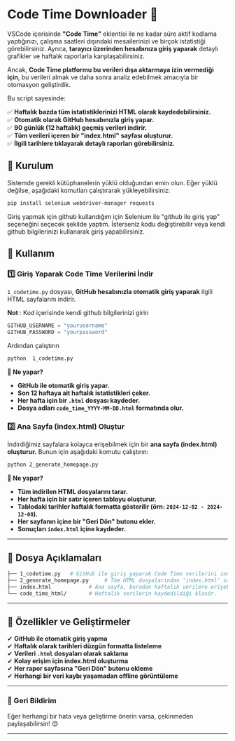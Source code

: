 # Code Time Downloader 🚀

VSCode içerisinde **"Code Time"** eklentisi ile ne kadar süre aktif kodlama yaptığınızı, çalışma saatleri dışındaki mesailerinizi ve birçok istatistiği görebilirsiniz. Ayrıca, **tarayıcı üzerinden hesabınıza giriş yaparak** detaylı grafikler ve haftalık raporlarla karşılaşabilirsiniz.

Ancak, **Code Time platformu bu verileri dışa aktarmaya izin vermediği için**, bu verileri almak ve daha sonra analiz edebilmek amacıyla bir otomasyon geliştirdik.

Bu script sayesinde:

✅ **Haftalık bazda tüm istatistiklerinizi HTML olarak kaydedebilirsiniz.**  
✅ **Otomatik olarak GitHub hesabınızla giriş yapar.**  
✅ **90 günlük (12 haftalık) geçmiş verileri indirir.**  
✅ **Tüm verileri içeren bir "index.html" sayfası oluşturur.**  
✅ **İlgili tarihlere tıklayarak detaylı raporları görebilirsiniz.**  


## **🔧 Kurulum**

Sistemde gerekli kütüphanelerin yüklü olduğundan emin olun. Eğer yüklü değilse, aşağıdaki komutları çalıştırarak yükleyebilirsiniz:

```sh
pip install selenium webdriver-manager requests

```


Giriş yapmak için github kullandığım için Selenium ile "github ile giriş yap" seçeneğini seçecek şekilde yaptım. İsterseniz kodu değiştirebilir veya kendi github bilgilerinizi kullanarak giriş yapabilirsiniz. 


## **📌 Kullanım**

### **1️⃣ Giriş Yaparak Code Time Verilerini İndir**
`1_codetime.py` dosyası, **GitHub hesabınızla otomatik giriş yaparak** ilgili HTML sayfalarını indirir.

**Not** : Kod içerisinde kendi github bilgilerinizi girin 
```python
GITHUB_USERNAME = "yourusername"
GITHUB_PASSWORD = "yourpassword"
```
Ardından çalıştırın

```sh
python  1_codetime.py
```

**📌 Ne yapar?**
- **GitHub ile otomatik giriş yapar.**
- **Son 12 haftaya ait haftalık istatistikleri çeker.**
- **Her hafta için bir `.html` dosyası kaydeder.**
- **Dosya adları `code_time_YYYY-MM-DD.html` formatında olur.**

### **2️⃣ Ana Sayfa (index.html) Oluştur**
İndirdiğimiz sayfalara kolayca erişebilmek için bir **ana sayfa (index.html) oluşturur.** Bunun için aşağıdaki komutu çalıştırın:

```sh
python 2_generate_homepage.py
```

**📌 Ne yapar?**
- **Tüm indirilen HTML dosyalarını tarar.**
- **Her hafta için bir satır içeren tabloyu oluşturur.**
- **Tablodaki tarihler haftalık formatta gösterilir (örn: `2024-12-02 - 2024-12-08`).**
- **Her sayfanın içine bir "Geri Dön" butonu ekler.**
- **Sonuçları `index.html` içine kaydeder.**

---

## **📂 Dosya Açıklamaları**
```sh
├── 1_codetime.py   # GitHub ile giriş yaparak Code Time verilerini indirir.
├── 2_generate_homepage.py     # Tüm HTML dosyalarından 'index.html' sayfasını oluşturur.
├── index.html            # Ana sayfa, buradan haftalık verilere erişebilirsiniz.
└── code_time_html/       # Haftalık verilerin kaydedildiği klasör.
```

---

## **🎯 Özellikler ve Geliştirmeler**
✔ **GitHub ile otomatik giriş yapma**  
✔ **Haftalık olarak tarihleri düzgün formatta listeleme**  
✔ **Verileri `.html` dosyaları olarak saklama**  
✔ **Kolay erişim için index.html oluşturma**  
✔ **Her rapor sayfasına "Geri Dön" butonu ekleme**  
✔ **Herhangi bir veri kaybı yaşamadan offline görüntüleme**  

---

### **📩 Geri Bildirim**
Eğer herhangi bir hata veya geliştirme önerin varsa, çekinmeden paylaşabilirsin! 😊

---
